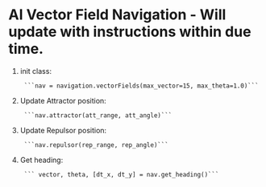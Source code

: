 # AI Vector Field Navigation - Will update with instructions within due time.

1) init class:

        ```nav = navigation.vectorFields(max_vector=15, max_theta=1.0)```

        
2) Update Attractor position:

        ```nav.attractor(att_range, att_angle)```


3) Update Repulsor position:

        ```nav.repulsor(rep_range, rep_angle)```
        
       
4) Get heading:
        
        ``` vector, theta, [dt_x, dt_y] = nav.get_heading()```
